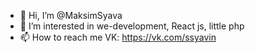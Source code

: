 - 👋 Hi, I’m @MaksimSyava
- 👀 I’m interested in we-development, React js, little php
- 📫 How to reach me VK: https://vk.com/ssyavin

<!---
MaksimSyava/MaksimSyava is a ✨ special ✨ repository because its `README.md` (this file) appears on your GitHub profile.
You can click the Preview link to take a look at your changes.
--->
